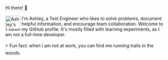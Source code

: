 Hi there! 👋
<br />
<br />
<a href="https://www.linkedin.com/in/ashleybshaw/">
  <img align="left" alt="Ashley's LinkedIn" width="48px" color="blue" src="https://raw.githubusercontent.com/peterthehan/peterthehan/master/assets/linkedin.svg" />
</a>
I'm Ashley, a Test  Engineer who likes to solve problems, document helpful information, and encourage team collaboration. Welcome to my GitHub profile. It's mostly filled with learning experiments, as I am not a full-time developer.
<br />
<br />
⚡ Fun fact: when I am not at work, you can find me running trails in the woods.<a href="https://www.linkedin.com/in/hyunsukim/">
<br />






<!--
**ashbshaw/ashbshaw** is a ✨ _special_ ✨ repository because its `README.md` (this file) appears on your GitHub profile.

Here are some ideas to get you started:

- 🔭 I’m currently working on ...
- 🌱 I’m currently learning ...
- 👯 I’m looking to collaborate on ...
- 🤔 I’m looking for help with ...
- 💬 Ask me about ...
- 📫 How to reach me: ...
- 😄 Pronouns: ...
- ⚡ Fun fact: ...
-->
